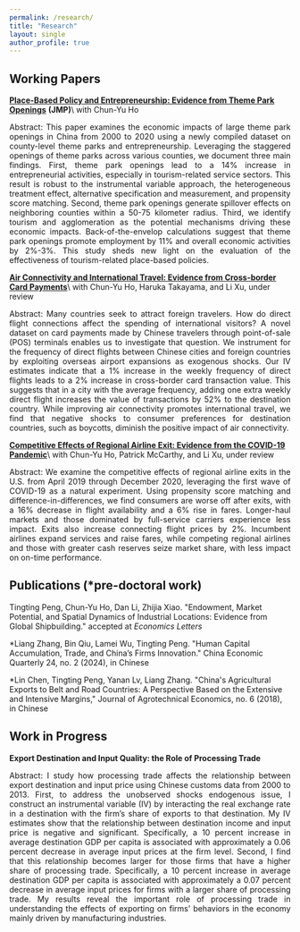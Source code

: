 ```yaml
---
permalink: /research/
title: "Research"
layout: single
author_profile: true
---
```




## Working Papers
**[Place-Based Policy and Entrepreneurship: Evidence from Theme Park Openings](https://tpeng2023.github.io/tpeng.github.io/assets/files/JMP_Peng.pdf)** **(JMP)**\\
with Chun-Yu Ho
<p style="text-align: justify;">
Abstract: This paper examines the economic impacts of large theme park openings in China from 2000 to 2020 using a newly compiled dataset on county-level theme parks and entrepreneurship. Leveraging the staggered openings of theme parks across various counties, we document three main findings. First, theme park openings lead to a 14% increase in entrepreneurial activities, especially in tourism-related service sectors. This result is robust to the instrumental variable approach, the heterogeneous treatment effect, alternative specification and measurement, and propensity score matching. Second, theme park openings generate spillover effects on neighboring counties within a 50-75 kilometer radius. Third, we identify tourism and agglomeration as the potential mechanisms driving these economic impacts. Back-of-the-envelop calculations suggest that theme park openings promote employment by 11% and overall economic activities by 2%-3%. This study sheds new light on the evaluation of the effectiveness of tourism-related place-based policies.
</p>


**[Air Connectivity and International Travel: Evidence from Cross-border Card Payments](https://tpeng2023.github.io/tpeng.github.io/assets/files/HoPengTakayamaXu.pdf)**\\
with Chun-Yu Ho, Haruka Takayama, and Li Xu, under review

<p style="text-align: justify;">
Abstract: Many countries seek to attract foreign travelers. How do direct flight connections affect the spending of international visitors? A novel dataset on card payments made by Chinese travelers through point-of-sale (POS) terminals enables us to investigate that question. We instrument for the frequency of direct flights between Chinese cities and foreign countries by exploiting overseas airport expansions as exogenous shocks. Our IV estimates indicate that a 1% increase in the weekly frequency of direct flights leads to a 2% increase in cross-border card transaction value. This suggests that in a city with the average frequency, adding one extra weekly direct flight increases the value of transactions by 52% to the destination country. While improving air connectivity promotes international travel, we find that negative shocks to consumer preferences for destination countries, such as boycotts, diminish the positive impact of air connectivity.
</p>


**[Competitive Effects of Regional Airline Exit: Evidence from the COVID-19 Pandemic](https://tpeng2023.github.io/tpeng.github.io/assets/files/Airline_Exit.pdf)**\\
with Chun-Yu Ho, Patrick McCarthy, and Li Xu, under review

<p style="text-align: justify;">
Abstract: We examine the competitive effects of regional airline exits in the U.S. from April 2019 through December 2020, leveraging the first wave of COVID-19 as a natural experiment. Using propensity score matching and difference-in-differences, we find consumers are worse off after exits, with a 16% decrease in flight availability and a 6% rise in fares. Longer-haul markets and those dominated by full-service carriers experience less impact. Exits also increase connecting flight prices by 2%. Incumbent airlines expand services and raise fares, while competing regional airlines and those with greater cash reserves seize market share, with less impact on on-time performance.
</p>


## Publications (*pre-doctoral work)
Tingting Peng, Chun-Yu Ho,  Dan Li, Zhijia Xiao. "Endowment, Market Potential, and Spatial Dynamics of Industrial Locations: Evidence from Global Shipbuilding." accepted at *Economics Letters*

*Liang Zhang, Bin Qiu, Lamei Wu, Tingting Peng. "Human Capital Accumulation, Trade, and China’s Firms Innovation." China Economic Quarterly 24, no. 2 (2024), in Chinese

*Lin Chen, Tingting Peng, Yanan Lv, Liang Zhang. "China's Agricultural Exports to Belt and Road Countries: A Perspective Based on the Extensive and Intensive Margins," Journal of Agrotechnical Economics, no. 6 (2018), in Chinese

## Work in Progress
**Export Destination and Input Quality: the Role of Processing Trade**

<p style="text-align: justify;">
Abstract: I study how processing trade affects the relationship between export destination and input price using Chinese customs data from 2000 to 2013. First, to address the unobserved shocks endogenous issue, I construct an instrumental variable (IV) by interacting the real exchange rate in a destination with the firm’s share of exports to that destination. My IV estimates show that the relationship between destination income and input price is negative and significant. Specifically, a 10 percent increase in average destination GDP per capita is associated with approximately a 0.06 percent decrease in average input prices at the firm level. Second, I find that this relationship becomes larger for those firms that have a higher share of processing trade. Specifically, a 10 percent increase in average destination GDP per capita is associated with approximately a 0.07 percent decrease in average input prices for firms with a larger share of processing trade. My results reveal the important role of processing trade in understanding the effects of exporting on firms’ behaviors in the economy mainly driven by manufacturing industries.
</p>
